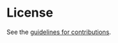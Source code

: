 # License

See the
[guidelines for contributions](https://github.com/rjt-ietf/SCONE/blob/main/CONTRIBUTING.md).
